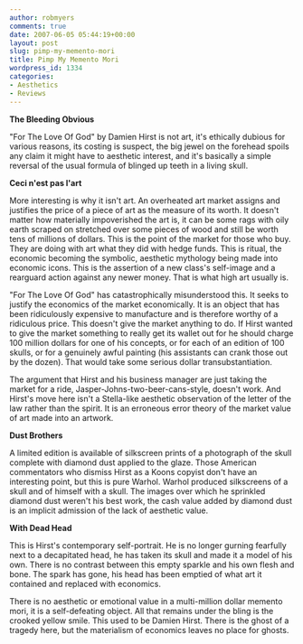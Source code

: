 ```yaml
---
author: robmyers
comments: true
date: 2007-06-05 05:44:19+00:00
layout: post
slug: pimp-my-memento-mori
title: Pimp My Memento Mori
wordpress_id: 1334
categories:
- Aesthetics
- Reviews
---
```


**The Bleeding Obvious**  
  
"For The Love Of God" by Damien Hirst is not art, it's ethically dubious for various reasons, its costing is suspect, the big jewel on the forehead spoils any claim it might have to aesthetic interest, and it's basically a simple reversal of the usual formula of blinged up teeth in a living skull.  
  
**Ceci n'est pas l'art**  
  
More interesting is why it isn't art. An overheated art market assigns and justifies the price of a piece of art as the measure of its worth. It doesn't matter how materially impoverished the art is, it can be some rags with oily earth scraped on stretched over some pieces of wood and still be worth tens of millions of dollars. This is the point of the market for those who buy. They are doing with art what they did with hedge funds. This is ritual, the economic becoming the symbolic, aesthetic mythology being made into economic icons. This is the assertion of a new class's self-image and a rearguard action against any newer money. That is what high art usually is.  
  
"For The Love Of God" has catastrophically misunderstood this. It seeks to justify the economics of the market economically. It is an object that has been ridiculously expensive to manufacture and is therefore worthy of a ridiculous price. This doesn't give the market anything to do. If Hirst wanted to give the market something to really get its wallet out for he should charge 100 million dollars for one of his concepts, or for each of an edition of 100 skulls, or for a genuinely awful painting (his assistants can crank those out by the dozen). That would take some serious dollar transubstantiation.  
  
The argument that Hirst and his business manager are just taking the market for a ride, Jasper-Johns-two-beer-cans-style, doesn't work. And Hirst's move here isn't a Stella-like aesthetic observation of the letter of the law rather than the spirit. It is an erroneous error theory of the market value of art made into an artwork.  
  
**Dust Brothers**  
  
A limited edition is available of silkscreen prints of a photograph of the skull complete with diamond dust applied to the glaze. Those American commentators who dismiss Hirst as a Koons copyist don't have an interesting point, but this is pure Warhol. Warhol produced silkscreens of a skull and of himself with a skull. The images over which he sprinkled diamond dust weren't his best work, the cash value added by diamond dust is an implicit admission of the lack of aesthetic value.  
  
**With Dead Head**  
  
This is Hirst's contemporary self-portrait. He is no longer gurning fearfully next to a decapitated head, he has taken its skull and made it a model of his own. There is no contrast between this empty sparkle and his own flesh and bone. The spark has gone, his head has been emptied of what art it contained and replaced with economics.  
  
There is no aesthetic or emotional value in a multi-million dollar memento mori, it is a self-defeating object. All that remains under the bling is the crooked yellow smile. This used to be Damien Hirst. There is the ghost of a tragedy here, but the materialism of economics leaves no place for ghosts.  


